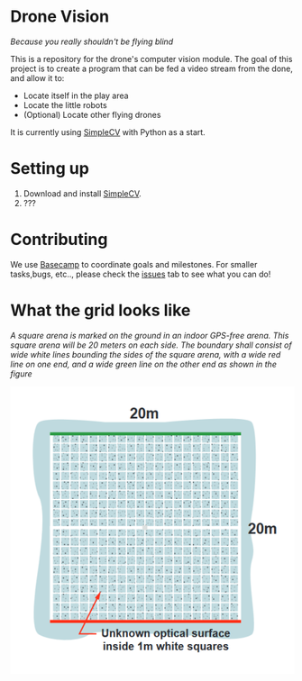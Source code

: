 # Drone Vision

*Because you really shouldn't be flying blind*

This is a repository for the drone's computer vision module. The goal of this project is to create a program that can be fed a video stream from the done, and allow it to:

* Locate itself in the play area
* Locate the little robots 
* (Optional) Locate other flying drones

It is currently using [SimpleCV](http://simplecv.org/) with Python as a start. 

# Setting up

1. Download and install [SimpleCV](http://simplecv.org/download/).
2. ???


# Contributing 

We use [Basecamp](https://3.basecamp.com/3292218/projects/577711) to coordinate goals and milestones. For smaller tasks,bugs, etc.., please check the [issues](https://github.com/STOC-Machine/vision/issues) tab to see what you can do!

# What the grid looks like

*A  square  arena  is  marked  on  the  ground in an indoor GPS-free arena.  This square arena will be 20 meters on each side.  The boundary  shall  consist  of  wide  white  lines bounding the sides of the square arena, with a wide red line on one end, and a wide green line on the other end as shown in the figure*

![grid](misc/grid_sample.png)